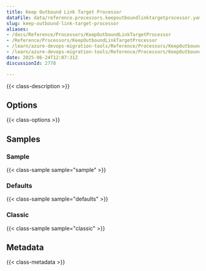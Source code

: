 ```yaml
---
title: Keep Outbound Link Target Processor
dataFile: data/reference.processors.keepoutboundlinktargetprocessor.yaml
slug: keep-outbound-link-target-processor
aliases:
- /docs/Reference/Processors/KeepOutboundLinkTargetProcessor
- /Reference/Processors/KeepOutboundLinkTargetProcessor
- /learn/azure-devops-migration-tools/Reference/Processors/KeepOutboundLinkTargetProcessor
- /learn/azure-devops-migration-tools/Reference/Processors/KeepOutboundLinkTargetProcessor/index.md
date: 2025-06-24T12:07:31Z
discussionId: 2778

---
```

{{< class-description >}}

## Options

{{< class-options >}}

## Samples

### Sample

{{< class-sample sample="sample" >}}

### Defaults

{{< class-sample sample="defaults" >}}

### Classic

{{< class-sample sample="classic" >}}

## Metadata

{{< class-metadata >}}
